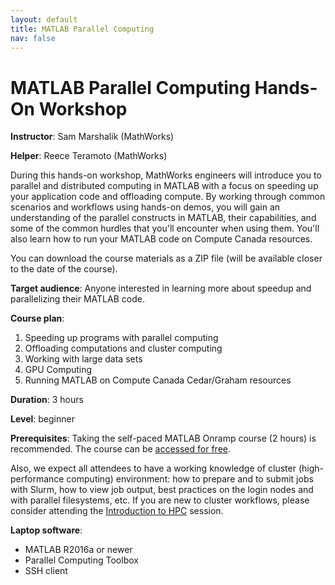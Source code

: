 ```yaml
---
layout: default
title: MATLAB Parallel Computing
nav: false
---
```


# MATLAB Parallel Computing Hands-On Workshop

**Instructor**: Sam Marshalik (MathWorks)

**Helper**: Reece Teramoto (MathWorks)

During this hands-on workshop, MathWorks engineers will introduce you to parallel and distributed
computing in MATLAB with a focus on speeding up your application code and offloading compute. By working
through common scenarios and workflows using hands-on demos, you will gain an understanding of the
parallel constructs in MATLAB, their capabilities, and some of the common hurdles that you'll encounter
when using them. You'll also learn how to run your MATLAB code on Compute Canada resources.

You can download the course materials as a ZIP file (will be available closer to the date of the course).

**Target audience**: Anyone interested in learning more about speedup and parallelizing their MATLAB code.

**Course plan**:
1. Speeding up programs with parallel computing
1. Offloading computations and cluster computing
1. Working with large data sets
1. GPU Computing
1. Running MATLAB on Compute Canada Cedar/Graham resources

**Duration**: 3 hours

**Level**: beginner

**Prerequisites**: Taking the self-paced MATLAB Onramp course (2 hours) is recommended. The course can be
<a href="https://www.mathworks.com/learn/tutorials/matlab-onramp.html" target="_blank">accessed for
free</a>.

Also, we expect all attendees to have a working knowledge of cluster (high-performance computing)
environment: how to prepare and to submit jobs with Slurm, how to view job output, best practices on the
login nodes and with parallel filesystems, etc. If you are new to cluster workflows, please consider
attending the [Introduction to HPC](introHPC) session.

**Laptop software**:
- MATLAB R2016a or newer
- Parallel Computing Toolbox
- SSH client

<!-- ideal cluster size for this course: dedicated 4-5 nodes with 32 cores/node and 2 GB/core; number of
cores per node is not particularly important, as long as there are ~80-100 cores in total -->
